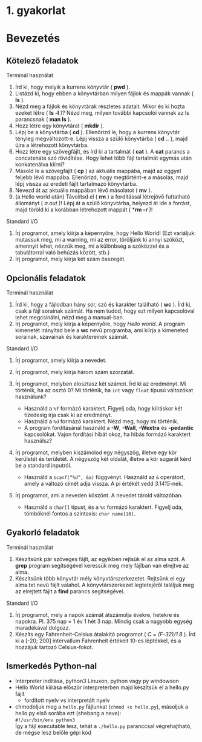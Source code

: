 # 1. gyakorlat  
# Bevezetés  
## Kötelező feladatok

Terminál használat  
1. Írd ki, hogy melyik a kurrens könyvtár ( **pwd** ).
2. Listázd ki, hogy ebben a könyvtárban milyen fájlok és mappák vannak ( **ls** ).
3. Nézd meg a fájlok és könyvtárak részletes adatait. Mikor és ki hozta ezeket létre ( **ls -l** )? Nézd meg, milyen további kapcsolói vannak az ls parancsnak ( **man ls** ).
4. Hozz létre egy könyvtárat ( **mkdir** ).
5. Lépj be a könyvtárba ( **cd** ). Ellenőrizd le, hogy a kurrens könyvtár tényleg megváltozott-e. Lépj vissza a szülő könyvtárba ( **cd ..** ), majd újra a létrehozott könyvtárba.
6. Hozz létre egy szövegfájlt, és írd ki a tartalmát ( **cat** ). A **cat** parancs a concatenate szó rövidítése. Hogy lehet több fájl tartalmát egymás után konkatenálva kiírni?
7. Másold le a szövegfájlt ( **cp** ) az aktuális mappába, majd az eggyel feljebb lévő mappába. Ellenőrizd, hogy megtörtént-e a másolás, majd lépj vissza az eredeti fájlt tartalmazó könyvtárba.
8. Nevezd át az aktuális mappában lévő másolatot ( **mv** ).
9. (a Hello world után) Távolítsd el ( **rm** ) a fordítással létrejövő futtatható állományt ( *a.out* )! Lépj át a szülő könyvtárba, helyezd át ide a forrást, majd töröld ki a korábban létrehozott mappát ( ***rm -r** )!

Standard I/O
1. Írj programot, amely kiírja a képernyőre, hogy Hello World! (Ezt variáljuk: mutassuk meg, mi a warning, mi az error, töröljünk ki annyi szóközt, amennyit lehet, nézzük meg, mi a különbség a szóközzel és a tabulátorral való behúzás között, stb.)
2. Írj programot, mely kiírja két szám összegét.

## Opcionális feladatok

Terminál használat
1. Írd ki, hogy a fájlodban hány sor, szó és karakter található ( **wc** ). Írd ki, csak a fájl sorainak számát. Ha nem tudod, hogy ezt milyen kapcsolóval lehet megcsinálni, nézd meg a manual-ban.
2. Írj programot, mely kiírja a képernyőre, hogy *Hello world*. A program kimenetét irányítsd bele a **wc** nevű programba, ami kiírja a kimeneted sorainak, szavainak és karaktereinek számát.

Standard I/O
1. Írj programot, amely kiírja a nevedet.
2. Írj programot, mely kiírja három szám szorzatát.
3. Írj programot, melyben elosztasz két számot. Írd ki az eredményt. Mi történik, ha az osztó 0? Mi történik, ha `int` vagy `float` típusú változókat használunk?
    - Használd a `%f` formázó karaktert. Figyelj oda, hogy kiíráskor két tizedesig írja csak ki az eredményt.
    - Használd a `%d` formázó karaktert. Nézd meg, hogy mi történik.
    - A program fordításánál használd a **-W**, **-Wall**, **-Wextra** és **-pedantic** kapcsolókat. Vajon fordítási hibát okoz, ha hibás formázó karaktert használsz?

4. Írj programot, melyben kiszámolod egy négyszög, illetve egy kör kerületét és területét. A négyszög két oldalát, illetve a kör sugarát kérd be a standard inputról.
   - Használd a `scanf(“%d”, &a)` függvényt. Használd az `&` operátort, amely a változó címét adja vissza. A pi értékét vedd *3.1415*-nek.
5. Írj programot, ami a neveden köszönt. A nevedet tárold változóban.
   - Használd a `char[]` típust, és a `%s` formázó karaktert. Figyelj oda, tömböknél fontos a szintaxis: `char name[10]`.

## Gyakorló feladatok

Terminál használat
1. Készítsünk pár szöveges fájlt, az egyikben rejtsük el az alma szót. A **grep** program segítségével keressük meg mely fájlban van elrejtve az alma.
2. Készítsünk több könyvtár mély könyvtárszerkezetet. Rejtsünk el egy alma.txt nevű fájlt valahol. A könyvtárszerkezet legtetejéről találjuk meg az elrejtett fájlt a **find** parancs segítségével.

Standard I/O
1. Írj programot, mely a napok számát átszámolja évekre, hetekre és napokra. Pl. 375 nap = 1 év 1 hét 3 nap. Mindig csak a nagyobb egység maradékával dolgozz.
2. Készíts egy Fahrenheit-Celsius átalakító programot ( *C = (F-32)/1.8* ). Írd ki a [-20; 200] intervallum Fahrenheit értékeit 10-es léptékkel, és a hozzájuk tartozó Celsius-fokot.

## Ismerkedés Python-nal
- Interpreter indítása, python3 Linuxon, python vagy py windowson
- Hello World kiírása először interpreterben majd készítsük el a hello.py fájlt
  - fordított nyelv vs interpretált nyelv
- chmodoljuk meg a `hello.py` fájlunkat (`chmod +x hello.py`), másoljuk a hello.py első sorába ezt (shebang a neve): <br>`#!/usr/bin/env python3`<br>
  Így a fájl executable lesz, tehát a `./hello.py` paranccsal végrehajtható, de mégse lesz belőle gépi kód
